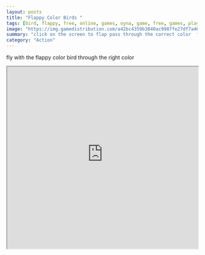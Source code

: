 ```yaml
---
layout: posts
title: "Flappy Color Birds "
tags: [bird, flappy, free, online, games, oyna, game, free, games, play, play, games]
image: "https://img.gamedistribution.com/a42bc4359b3840ac9987fe27df7a469f.jpg"
summary: "click on the screen to flap pass through the correct color  free online games oyna game free games play play games"
category: "Action"
---
```


fly with the flappy color bird through the right color

<iframe width="100%" height="480px;" src="https://html5.gamedistribution.com/a42bc4359b3840ac9987fe27df7a469f/"></iframe>